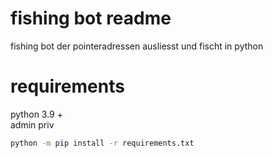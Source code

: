 #  fishing bot readme

fishing bot der pointeradressen ausliesst und fischt in python
# requirements
python 3.9 +  
admin priv
```sh
python -m pip install -r requirements.txt

